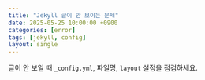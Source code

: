 ```yaml
---
title: "Jekyll 글이 안 보이는 문제"
date: 2025-05-25 10:00:00 +0900
categories: [error]
tags: [jekyll, config]
layout: single
---
```


글이 안 보일 때 `_config.yml`, 파일명, `layout` 설정을 점검하세요.
